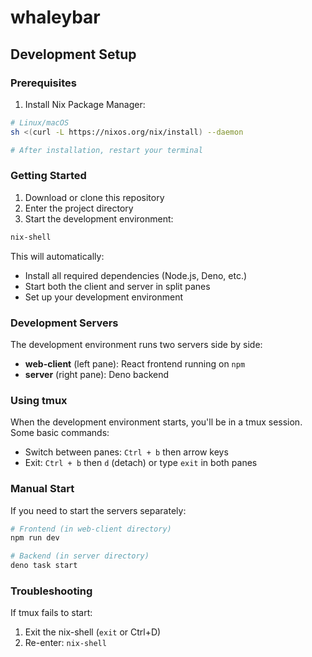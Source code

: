 # whaleybar

## Development Setup

### Prerequisites

1. Install Nix Package Manager:

```bash
# Linux/macOS
sh <(curl -L https://nixos.org/nix/install) --daemon

# After installation, restart your terminal
```

### Getting Started

1. Download or clone this repository
2. Enter the project directory
3. Start the development environment:

```bash
nix-shell
```

This will automatically:

- Install all required dependencies (Node.js, Deno, etc.)
- Start both the client and server in split panes
- Set up your development environment

### Development Servers

The development environment runs two servers side by side:

- **web-client** (left pane): React frontend running on `npm`
- **server** (right pane): Deno backend

### Using tmux

When the development environment starts, you'll be in a tmux session. Some basic commands:

- Switch between panes: `Ctrl + b` then arrow keys
- Exit: `Ctrl + b` then `d` (detach) or type `exit` in both panes

### Manual Start

If you need to start the servers separately:

```bash
# Frontend (in web-client directory)
npm run dev

# Backend (in server directory)
deno task start
```

### Troubleshooting

If tmux fails to start:

1. Exit the nix-shell (`exit` or Ctrl+D)
2. Re-enter: `nix-shell`
